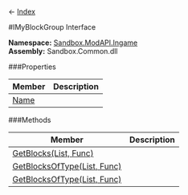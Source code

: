 ← [Index](Api-Index)

#IMyBlockGroup Interface

**Namespace:** [Sandbox.ModAPI.Ingame](Sandbox.ModAPI.Ingame)  
**Assembly:** Sandbox.Common.dll

###Properties

|Member|Description|
|---|---|
|[Name](Sandbox.ModAPI.Ingame.IMyBlockGroup.Name)||

###Methods

|Member|Description|
|---|---|
|[GetBlocks(List, Func)](Sandbox.ModAPI.Ingame.IMyBlockGroup.GetBlocks)||
|[GetBlocksOfType(List, Func)](Sandbox.ModAPI.Ingame.IMyBlockGroup.GetBlocksOfType)||
|[GetBlocksOfType(List, Func)](Sandbox.ModAPI.Ingame.IMyBlockGroup.GetBlocksOfType)||

